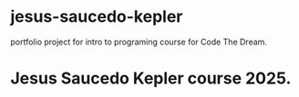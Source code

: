 # jesus-saucedo-kepler
portfolio project for intro to programing course for Code The Dream.
# Jesus Saucedo Kepler course 2025.